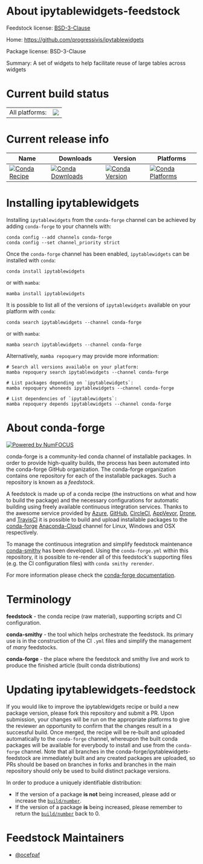 About ipytablewidgets-feedstock
===============================

Feedstock license: [BSD-3-Clause](https://github.com/conda-forge/ipytablewidgets-feedstock/blob/main/LICENSE.txt)

Home: https://github.com/progressivis/ipytablewidgets

Package license: BSD-3-Clause

Summary: A set of widgets to help facilitate reuse of large tables across widgets

Current build status
====================


<table><tr><td>All platforms:</td>
    <td>
      <a href="https://dev.azure.com/conda-forge/feedstock-builds/_build/latest?definitionId=19137&branchName=main">
        <img src="https://dev.azure.com/conda-forge/feedstock-builds/_apis/build/status/ipytablewidgets-feedstock?branchName=main">
      </a>
    </td>
  </tr>
</table>

Current release info
====================

| Name | Downloads | Version | Platforms |
| --- | --- | --- | --- |
| [![Conda Recipe](https://img.shields.io/badge/recipe-ipytablewidgets-green.svg)](https://anaconda.org/conda-forge/ipytablewidgets) | [![Conda Downloads](https://img.shields.io/conda/dn/conda-forge/ipytablewidgets.svg)](https://anaconda.org/conda-forge/ipytablewidgets) | [![Conda Version](https://img.shields.io/conda/vn/conda-forge/ipytablewidgets.svg)](https://anaconda.org/conda-forge/ipytablewidgets) | [![Conda Platforms](https://img.shields.io/conda/pn/conda-forge/ipytablewidgets.svg)](https://anaconda.org/conda-forge/ipytablewidgets) |

Installing ipytablewidgets
==========================

Installing `ipytablewidgets` from the `conda-forge` channel can be achieved by adding `conda-forge` to your channels with:

```
conda config --add channels conda-forge
conda config --set channel_priority strict
```

Once the `conda-forge` channel has been enabled, `ipytablewidgets` can be installed with `conda`:

```
conda install ipytablewidgets
```

or with `mamba`:

```
mamba install ipytablewidgets
```

It is possible to list all of the versions of `ipytablewidgets` available on your platform with `conda`:

```
conda search ipytablewidgets --channel conda-forge
```

or with `mamba`:

```
mamba search ipytablewidgets --channel conda-forge
```

Alternatively, `mamba repoquery` may provide more information:

```
# Search all versions available on your platform:
mamba repoquery search ipytablewidgets --channel conda-forge

# List packages depending on `ipytablewidgets`:
mamba repoquery whoneeds ipytablewidgets --channel conda-forge

# List dependencies of `ipytablewidgets`:
mamba repoquery depends ipytablewidgets --channel conda-forge
```


About conda-forge
=================

[![Powered by
NumFOCUS](https://img.shields.io/badge/powered%20by-NumFOCUS-orange.svg?style=flat&colorA=E1523D&colorB=007D8A)](https://numfocus.org)

conda-forge is a community-led conda channel of installable packages.
In order to provide high-quality builds, the process has been automated into the
conda-forge GitHub organization. The conda-forge organization contains one repository
for each of the installable packages. Such a repository is known as a *feedstock*.

A feedstock is made up of a conda recipe (the instructions on what and how to build
the package) and the necessary configurations for automatic building using freely
available continuous integration services. Thanks to the awesome service provided by
[Azure](https://azure.microsoft.com/en-us/services/devops/), [GitHub](https://github.com/),
[CircleCI](https://circleci.com/), [AppVeyor](https://www.appveyor.com/),
[Drone](https://cloud.drone.io/welcome), and [TravisCI](https://travis-ci.com/)
it is possible to build and upload installable packages to the
[conda-forge](https://anaconda.org/conda-forge) [Anaconda-Cloud](https://anaconda.org/)
channel for Linux, Windows and OSX respectively.

To manage the continuous integration and simplify feedstock maintenance
[conda-smithy](https://github.com/conda-forge/conda-smithy) has been developed.
Using the ``conda-forge.yml`` within this repository, it is possible to re-render all of
this feedstock's supporting files (e.g. the CI configuration files) with ``conda smithy rerender``.

For more information please check the [conda-forge documentation](https://conda-forge.org/docs/).

Terminology
===========

**feedstock** - the conda recipe (raw material), supporting scripts and CI configuration.

**conda-smithy** - the tool which helps orchestrate the feedstock.
                   Its primary use is in the construction of the CI ``.yml`` files
                   and simplify the management of *many* feedstocks.

**conda-forge** - the place where the feedstock and smithy live and work to
                  produce the finished article (built conda distributions)


Updating ipytablewidgets-feedstock
==================================

If you would like to improve the ipytablewidgets recipe or build a new
package version, please fork this repository and submit a PR. Upon submission,
your changes will be run on the appropriate platforms to give the reviewer an
opportunity to confirm that the changes result in a successful build. Once
merged, the recipe will be re-built and uploaded automatically to the
`conda-forge` channel, whereupon the built conda packages will be available for
everybody to install and use from the `conda-forge` channel.
Note that all branches in the conda-forge/ipytablewidgets-feedstock are
immediately built and any created packages are uploaded, so PRs should be based
on branches in forks and branches in the main repository should only be used to
build distinct package versions.

In order to produce a uniquely identifiable distribution:
 * If the version of a package **is not** being increased, please add or increase
   the [``build/number``](https://docs.conda.io/projects/conda-build/en/latest/resources/define-metadata.html#build-number-and-string).
 * If the version of a package **is** being increased, please remember to return
   the [``build/number``](https://docs.conda.io/projects/conda-build/en/latest/resources/define-metadata.html#build-number-and-string)
   back to 0.

Feedstock Maintainers
=====================

* [@ocefpaf](https://github.com/ocefpaf/)

